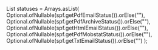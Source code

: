 List<String> statuses = Arrays.asList(
    Optional.ofNullable(spf.getPdfEmailStatus()).orElse(""),
    Optional.ofNullable(spf.getPdfArchiveStatus()).orElse(""),
    Optional.ofNullable(spf.getHtmlEmailStatus()).orElse(""),
    Optional.ofNullable(spf.getPdfMobstatStatus()).orElse(""),
    Optional.ofNullable(spf.getTxtEmailStatus()).orElse("")
);
